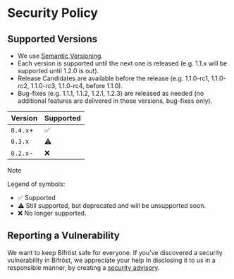 # Security Policy

## Supported Versions

* We use [Semantic Versioning](https://semver.org/).
* Each version is supported until the next one is released (e.g. 1.1.x will be supported until 1.2.0 is out).
* Release Candidates are available before the release (e.g. 1.1.0-rc1, 1.1.0-rc2, 1.1.0-rc3, 1.1.0-rc4, before 1.1.0).
* Bug-fixes (e.g. 1.1.1, 1.1.2, 1.2.1, 1.2.3) are released as needed (no additional features are delivered in those versions, bug-fixes only).


| Version    | Supported          |
|------------|--------------------|
| `0.4.x`+   | :white_check_mark: |
| `0.3.x`    | :warning:          |
| `0.2.x`-   | :x:                |

> [!NOTE]
> Legend of symbols:
> * :white_check_mark: Supported
> * :warning: Still supported, but deprecated and will be unsupported soon.
> * :x: No longer supported.

## Reporting a Vulnerability

We want to keep Bifröst safe for everyone.
If you've discovered a security vulnerability in Bifröst, we appreciate your help in disclosing it to us in a responsible manner, by creating a [security advisory](https://github.com/engity-com/bifroest/security/advisories).
